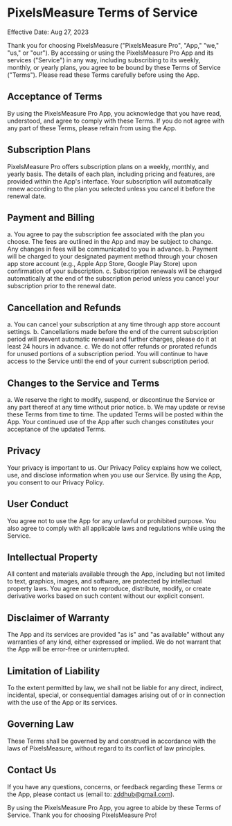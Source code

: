 # PixelsMeasure Terms of Service

Effective Date: Aug 27, 2023

Thank you for choosing PixelsMeasure ("PixelsMeasure Pro", "App," "we," "us," or "our"). By accessing or using the PixelsMeasure Pro App and its services ("Service") in any way, including subscribing to its weekly, monthly, or yearly plans, you agree to be bound by these Terms of Service ("Terms"). Please read these Terms carefully before using the App.

## Acceptance of Terms

By using the PixelsMeasure Pro App, you acknowledge that you have read, understood, and agree to comply with these Terms. If you do not agree with any part of these Terms, please refrain from using the App.

## Subscription Plans
PixelsMeasure Pro offers subscription plans on a weekly, monthly, and yearly basis. The details of each plan, including pricing and features, are provided within the App's interface. Your subscription will automatically renew according to the plan you selected unless you cancel it before the renewal date.

## Payment and Billing

a. You agree to pay the subscription fee associated with the plan you choose. The fees are outlined in the App and may be subject to change. Any changes in fees will be communicated to you in advance.
b. Payment will be charged to your designated payment method through your chosen app store account (e.g., Apple App Store, Google Play Store) upon confirmation of your subscription.
c. Subscription renewals will be charged automatically at the end of the subscription period unless you cancel your subscription prior to the renewal date.

## Cancellation and Refunds

a. You can cancel your subscription at any time through app store account settings.
b. Cancellations made before the end of the current subscription period will prevent automatic renewal and further charges, please do it at least 24 hours in advance.
c. We do not offer refunds or prorated refunds for unused portions of a subscription period. You will continue to have access to the Service until the end of your current subscription period.

## Changes to the Service and Terms

a. We reserve the right to modify, suspend, or discontinue the Service or any part thereof at any time without prior notice.
b. We may update or revise these Terms from time to time. The updated Terms will be posted within the App. Your continued use of the App after such changes constitutes your acceptance of the updated Terms.

## Privacy

Your privacy is important to us. Our Privacy Policy explains how we collect, use, and disclose information when you use our Service. By using the App, you consent to our Privacy Policy.

## User Conduct

You agree not to use the App for any unlawful or prohibited purpose. You also agree to comply with all applicable laws and regulations while using the Service.

## Intellectual Property

All content and materials available through the App, including but not limited to text, graphics, images, and software, are protected by intellectual property laws. You agree not to reproduce, distribute, modify, or create derivative works based on such content without our explicit consent.

## Disclaimer of Warranty

The App and its services are provided "as is" and "as available" without any warranties of any kind, either expressed or implied. We do not warrant that the App will be error-free or uninterrupted.

## Limitation of Liability

To the extent permitted by law, we shall not be liable for any direct, indirect, incidental, special, or consequential damages arising out of or in connection with the use of the App or its services.

## Governing Law
These Terms shall be governed by and construed in accordance with the laws of PixelsMeasure, without regard to its conflict of law principles.

## Contact Us

If you have any questions, concerns, or feedback regarding these Terms or the App, please contact us (email to: zddhub@gmail.com).

By using the PixelsMeasure Pro App, you agree to abide by these Terms of Service. Thank you for choosing PixelsMeasure Pro!
